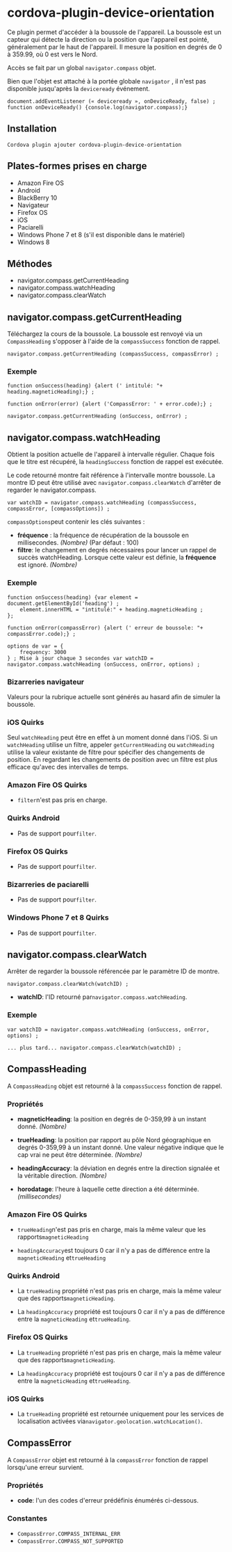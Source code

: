 <!---
    Licensed to the Apache Software Foundation (ASF) under one
    or more contributor license agreements.  See the NOTICE file
    distributed with this work for additional information
    regarding copyright ownership.  The ASF licenses this file
    to you under the Apache License, Version 2.0 (the
    "License"); you may not use this file except in compliance
    with the License.  You may obtain a copy of the License at

      http://www.apache.org/licenses/LICENSE-2.0

    Unless required by applicable law or agreed to in writing,
    software distributed under the License is distributed on an
    "AS IS" BASIS, WITHOUT WARRANTIES OR CONDITIONS OF ANY
    KIND, either express or implied.  See the License for the
    specific language governing permissions and limitations
    under the License.
-->

# cordova-plugin-device-orientation

Ce plugin permet d'accéder à la boussole de l'appareil. La boussole est un capteur qui détecte la direction ou la position que l'appareil est pointé, généralement par le haut de l'appareil. Il mesure la position en degrés de 0 à 359.99, où 0 est vers le Nord.

Accès se fait par un global `navigator.compass` objet.

Bien que l'objet est attaché à la portée globale `navigator` , il n'est pas disponible jusqu'après la `deviceready` événement.

    document.addEventListener (« deviceready », onDeviceReady, false) ;
    function onDeviceReady() {console.log(navigator.compass);}
    

## Installation

    Cordova plugin ajouter cordova-plugin-device-orientation
    

## Plates-formes prises en charge

*   Amazon Fire OS
*   Android
*   BlackBerry 10
*   Navigateur
*   Firefox OS
*   iOS
*   Paciarelli
*   Windows Phone 7 et 8 (s'il est disponible dans le matériel)
*   Windows 8

## Méthodes

*   navigator.compass.getCurrentHeading
*   navigator.compass.watchHeading
*   navigator.compass.clearWatch

## navigator.compass.getCurrentHeading

Téléchargez la cours de la boussole. La boussole est renvoyé via un `CompassHeading` s'opposer à l'aide de la `compassSuccess` fonction de rappel.

    navigator.compass.getCurrentHeading (compassSuccess, compassError) ;
    

### Exemple

    function onSuccess(heading) {alert (' intitulé: "+ heading.magneticHeading);} ;
    
    function onError(error) {alert ('CompassError: ' + error.code);} ;
    
    navigator.compass.getCurrentHeading (onSuccess, onError) ;
    

## navigator.compass.watchHeading

Obtient la position actuelle de l'appareil à intervalle régulier. Chaque fois que le titre est récupéré, la `headingSuccess` fonction de rappel est exécutée.

Le code retourné montre fait référence à l'intervalle montre boussole. La montre ID peut être utilisé avec `navigator.compass.clearWatch` d'arrêter de regarder le navigator.compass.

    var watchID = navigator.compass.watchHeading (compassSuccess, compassError, [compassOptions]) ;
    

`compassOptions`peut contenir les clés suivantes :

*   **fréquence** : la fréquence de récupération de la boussole en millisecondes. *(Nombre)* (Par défaut : 100)
*   **filtre**: le changement en degrés nécessaires pour lancer un rappel de succès watchHeading. Lorsque cette valeur est définie, la **fréquence** est ignoré. *(Nombre)*

### Exemple

    function onSuccess(heading) {var element = document.getElementById('heading') ;
        element.innerHTML = "intitulé:" + heading.magneticHeading ;
    };
    
    function onError(compassError) {alert (' erreur de boussole: "+ compassError.code);} ;
    
    options de var = {
        frequency: 3000
    } ; Mise à jour chaque 3 secondes var watchID = navigator.compass.watchHeading (onSuccess, onError, options) ;
    

### Bizarreries navigateur

Valeurs pour la rubrique actuelle sont générés au hasard afin de simuler la boussole.

### iOS Quirks

Seul `watchHeading` peut être en effet à un moment donné dans l'iOS. Si un `watchHeading` utilise un filtre, appeler `getCurrentHeading` ou `watchHeading` utilise la valeur existante de filtre pour spécifier des changements de position. En regardant les changements de position avec un filtre est plus efficace qu'avec des intervalles de temps.

### Amazon Fire OS Quirks

*   `filter`n'est pas pris en charge.

### Quirks Android

*   Pas de support pour`filter`.

### Firefox OS Quirks

*   Pas de support pour`filter`.

### Bizarreries de paciarelli

*   Pas de support pour`filter`.

### Windows Phone 7 et 8 Quirks

*   Pas de support pour`filter`.

## navigator.compass.clearWatch

Arrêter de regarder la boussole référencée par le paramètre ID de montre.

    navigator.compass.clearWatch(watchID) ;
    

*   **watchID**: l'ID retourné par`navigator.compass.watchHeading`.

### Exemple

    var watchID = navigator.compass.watchHeading (onSuccess, onError, options) ;
    
    ... plus tard... navigator.compass.clearWatch(watchID) ;
    

## CompassHeading

A `CompassHeading` objet est retourné à la `compassSuccess` fonction de rappel.

### Propriétés

*   **magneticHeading**: la position en degrés de 0-359,99 à un instant donné. *(Nombre)*

*   **trueHeading**: la position par rapport au pôle Nord géographique en degrés 0-359,99 à un instant donné. Une valeur négative indique que le cap vrai ne peut être déterminée. *(Nombre)*

*   **headingAccuracy**: la déviation en degrés entre la direction signalée et la véritable direction. *(Nombre)*

*   **horodatage**: l'heure à laquelle cette direction a été déterminée. *(millisecondes)*

### Amazon Fire OS Quirks

*   `trueHeading`n'est pas pris en charge, mais la même valeur que les rapports`magneticHeading`

*   `headingAccuracy`est toujours 0 car il n'y a pas de différence entre la `magneticHeading` et`trueHeading`

### Quirks Android

*   La `trueHeading` propriété n'est pas pris en charge, mais la même valeur que des rapports`magneticHeading`.

*   La `headingAccuracy` propriété est toujours 0 car il n'y a pas de différence entre la `magneticHeading` et`trueHeading`.

### Firefox OS Quirks

*   La `trueHeading` propriété n'est pas pris en charge, mais la même valeur que des rapports`magneticHeading`.

*   La `headingAccuracy` propriété est toujours 0 car il n'y a pas de différence entre la `magneticHeading` et`trueHeading`.

### iOS Quirks

*   La `trueHeading` propriété est retournée uniquement pour les services de localisation activées via`navigator.geolocation.watchLocation()`.

## CompassError

A `CompassError` objet est retourné à la `compassError` fonction de rappel lorsqu'une erreur survient.

### Propriétés

*   **code**: l'un des codes d'erreur prédéfinis énumérés ci-dessous.

### Constantes

*   `CompassError.COMPASS_INTERNAL_ERR`
*   `CompassError.COMPASS_NOT_SUPPORTED`
